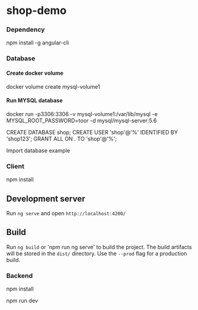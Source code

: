 # shop-demo


### Dependency 


npm install -g angular-cli

### Database

#### Create docker volume
docker volume create mysql-volume1

#### Run MYSQL database
docker run -p3306:3306 -v mysql-volume1:/var/lib/mysql -e MYSQL_ROOT_PASSWORD=toor -d mysql/mysql-server:5.6


CREATE DATABASE shop;
CREATE USER 'shop'@'%' IDENTIFIED BY 'shop123';
GRANT ALL ON *.* TO 'shop'@'%';
  
Import database example


### Client

npm install

## Development server

Run `ng serve` and open `http://localhost:4200/`


## Build

Run `ng build` or 'npm run ng serve' to build the project. The build artifacts will be stored in the `dist/` directory. Use the `--prod` flag for a production build.

### Backend

npm install 

npm run dev
